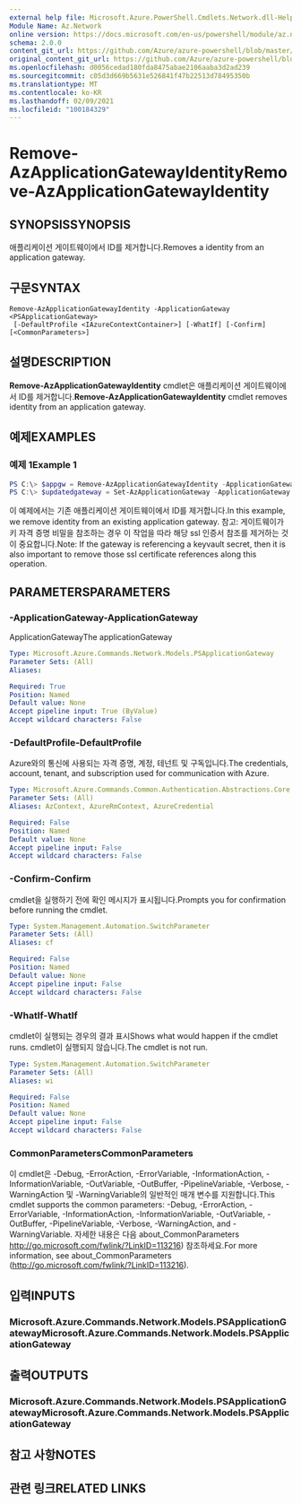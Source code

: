 ```yaml
---
external help file: Microsoft.Azure.PowerShell.Cmdlets.Network.dll-Help.xml
Module Name: Az.Network
online version: https://docs.microsoft.com/en-us/powershell/module/az.network/remove-azapplicationgatewayidentity
schema: 2.0.0
content_git_url: https://github.com/Azure/azure-powershell/blob/master/src/Network/Network/help/Remove-AzApplicationGatewayIdentity.md
original_content_git_url: https://github.com/Azure/azure-powershell/blob/master/src/Network/Network/help/Remove-AzApplicationGatewayIdentity.md
ms.openlocfilehash: d0056cedad180fda8475abae2106aaba3d2ad239
ms.sourcegitcommit: c05d3d669b5631e526841f47b22513d78495350b
ms.translationtype: MT
ms.contentlocale: ko-KR
ms.lasthandoff: 02/09/2021
ms.locfileid: "100184329"
---
```

# <span data-ttu-id="0bf45-101">Remove-AzApplicationGatewayIdentity</span><span class="sxs-lookup"><span data-stu-id="0bf45-101">Remove-AzApplicationGatewayIdentity</span></span>

## <span data-ttu-id="0bf45-102">SYNOPSIS</span><span class="sxs-lookup"><span data-stu-id="0bf45-102">SYNOPSIS</span></span>
<span data-ttu-id="0bf45-103">애플리케이션 게이트웨이에서 ID를 제거합니다.</span><span class="sxs-lookup"><span data-stu-id="0bf45-103">Removes a identity from an application gateway.</span></span>

## <span data-ttu-id="0bf45-104">구문</span><span class="sxs-lookup"><span data-stu-id="0bf45-104">SYNTAX</span></span>

```
Remove-AzApplicationGatewayIdentity -ApplicationGateway <PSApplicationGateway>
 [-DefaultProfile <IAzureContextContainer>] [-WhatIf] [-Confirm] [<CommonParameters>]
```

## <span data-ttu-id="0bf45-105">설명</span><span class="sxs-lookup"><span data-stu-id="0bf45-105">DESCRIPTION</span></span>
<span data-ttu-id="0bf45-106">**Remove-AzApplicationGatewayIdentity** cmdlet은 애플리케이션 게이트웨이에서 ID를 제거합니다.</span><span class="sxs-lookup"><span data-stu-id="0bf45-106">**Remove-AzApplicationGatewayIdentity** cmdlet removes identity from an application gateway.</span></span>

## <span data-ttu-id="0bf45-107">예제</span><span class="sxs-lookup"><span data-stu-id="0bf45-107">EXAMPLES</span></span>

### <span data-ttu-id="0bf45-108">예제 1</span><span class="sxs-lookup"><span data-stu-id="0bf45-108">Example 1</span></span>
```powershell
PS C:\> $appgw = Remove-AzApplicationGatewayIdentity -ApplicationGateway $appgw
PS C:\> $updatedgateway = Set-AzApplicationGateway -ApplicationGateway $appgw
```

<span data-ttu-id="0bf45-109">이 예제에서는 기존 애플리케이션 게이트웨이에서 ID를 제거합니다.</span><span class="sxs-lookup"><span data-stu-id="0bf45-109">In this example, we remove identity from an existing application gateway.</span></span>
<span data-ttu-id="0bf45-110">참고: 게이트웨이가 키 자격 증명 비밀을 참조하는 경우 이 작업을 따라 해당 ssl 인증서 참조를 제거하는 것이 중요합니다.</span><span class="sxs-lookup"><span data-stu-id="0bf45-110">Note: If the gateway is referencing a keyvault secret, then it is also important to remove those ssl certificate references along this operation.</span></span>

## <span data-ttu-id="0bf45-111">PARAMETERS</span><span class="sxs-lookup"><span data-stu-id="0bf45-111">PARAMETERS</span></span>

### <span data-ttu-id="0bf45-112">-ApplicationGateway</span><span class="sxs-lookup"><span data-stu-id="0bf45-112">-ApplicationGateway</span></span>
<span data-ttu-id="0bf45-113">ApplicationGateway</span><span class="sxs-lookup"><span data-stu-id="0bf45-113">The applicationGateway</span></span>

```yaml
Type: Microsoft.Azure.Commands.Network.Models.PSApplicationGateway
Parameter Sets: (All)
Aliases:

Required: True
Position: Named
Default value: None
Accept pipeline input: True (ByValue)
Accept wildcard characters: False
```

### <span data-ttu-id="0bf45-114">-DefaultProfile</span><span class="sxs-lookup"><span data-stu-id="0bf45-114">-DefaultProfile</span></span>
<span data-ttu-id="0bf45-115">Azure와의 통신에 사용되는 자격 증명, 계정, 테넌트 및 구독입니다.</span><span class="sxs-lookup"><span data-stu-id="0bf45-115">The credentials, account, tenant, and subscription used for communication with Azure.</span></span>

```yaml
Type: Microsoft.Azure.Commands.Common.Authentication.Abstractions.Core.IAzureContextContainer
Parameter Sets: (All)
Aliases: AzContext, AzureRmContext, AzureCredential

Required: False
Position: Named
Default value: None
Accept pipeline input: False
Accept wildcard characters: False
```

### <span data-ttu-id="0bf45-116">-Confirm</span><span class="sxs-lookup"><span data-stu-id="0bf45-116">-Confirm</span></span>
<span data-ttu-id="0bf45-117">cmdlet을 실행하기 전에 확인 메시지가 표시됩니다.</span><span class="sxs-lookup"><span data-stu-id="0bf45-117">Prompts you for confirmation before running the cmdlet.</span></span>

```yaml
Type: System.Management.Automation.SwitchParameter
Parameter Sets: (All)
Aliases: cf

Required: False
Position: Named
Default value: None
Accept pipeline input: False
Accept wildcard characters: False
```

### <span data-ttu-id="0bf45-118">-WhatIf</span><span class="sxs-lookup"><span data-stu-id="0bf45-118">-WhatIf</span></span>
<span data-ttu-id="0bf45-119">cmdlet이 실행되는 경우의 결과 표시</span><span class="sxs-lookup"><span data-stu-id="0bf45-119">Shows what would happen if the cmdlet runs.</span></span>
<span data-ttu-id="0bf45-120">cmdlet이 실행되지 않습니다.</span><span class="sxs-lookup"><span data-stu-id="0bf45-120">The cmdlet is not run.</span></span>

```yaml
Type: System.Management.Automation.SwitchParameter
Parameter Sets: (All)
Aliases: wi

Required: False
Position: Named
Default value: None
Accept pipeline input: False
Accept wildcard characters: False
```

### <span data-ttu-id="0bf45-121">CommonParameters</span><span class="sxs-lookup"><span data-stu-id="0bf45-121">CommonParameters</span></span>
<span data-ttu-id="0bf45-122">이 cmdlet은 -Debug, -ErrorAction, -ErrorVariable, -InformationAction, -InformationVariable, -OutVariable, -OutBuffer, -PipelineVariable, -Verbose, -WarningAction 및 -WarningVariable의 일반적인 매개 변수를 지원합니다.</span><span class="sxs-lookup"><span data-stu-id="0bf45-122">This cmdlet supports the common parameters: -Debug, -ErrorAction, -ErrorVariable, -InformationAction, -InformationVariable, -OutVariable, -OutBuffer, -PipelineVariable, -Verbose, -WarningAction, and -WarningVariable.</span></span> <span data-ttu-id="0bf45-123">자세한 내용은 다음 about_CommonParameters http://go.microsoft.com/fwlink/?LinkID=113216) 참조하세요.</span><span class="sxs-lookup"><span data-stu-id="0bf45-123">For more information, see about_CommonParameters (http://go.microsoft.com/fwlink/?LinkID=113216).</span></span>

## <span data-ttu-id="0bf45-124">입력</span><span class="sxs-lookup"><span data-stu-id="0bf45-124">INPUTS</span></span>

### <span data-ttu-id="0bf45-125">Microsoft.Azure.Commands.Network.Models.PSApplicationGateway</span><span class="sxs-lookup"><span data-stu-id="0bf45-125">Microsoft.Azure.Commands.Network.Models.PSApplicationGateway</span></span>

## <span data-ttu-id="0bf45-126">출력</span><span class="sxs-lookup"><span data-stu-id="0bf45-126">OUTPUTS</span></span>

### <span data-ttu-id="0bf45-127">Microsoft.Azure.Commands.Network.Models.PSApplicationGateway</span><span class="sxs-lookup"><span data-stu-id="0bf45-127">Microsoft.Azure.Commands.Network.Models.PSApplicationGateway</span></span>

## <span data-ttu-id="0bf45-128">참고 사항</span><span class="sxs-lookup"><span data-stu-id="0bf45-128">NOTES</span></span>

## <span data-ttu-id="0bf45-129">관련 링크</span><span class="sxs-lookup"><span data-stu-id="0bf45-129">RELATED LINKS</span></span>

